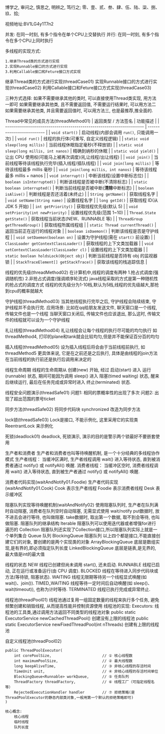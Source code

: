博学之, 审问之, 慎思之, 明辨之, 笃行之;
零、壹、贰、叁、肆、伍、陆、柒、捌、玖、拾;

视频地址:BV1LG4y1T7n2

并发: 在同一时刻, 有多个指令在单个CPU上交替执行
并行: 在同一时刻, 有多个指令在多个CPU上同时执行




多线程的实现方式:
    
    1.继承Thread类的方式进行实现
    2.实现Runnable接口的方式进行实现
    3.利用Callable接口和Feture接口方式实现

继承Thread类的方式进行实现(threadCase01)
实现Runnable接口的方式进行实现(threadCase02)
利用Callable接口和Feture接口方式实现(threadCase03)

三种方式选择:
    如果不需要继承其他的类时, 可以直接使用Thread类实现, 用方法一即可
    如果需要继承其他类, 且不需要返回值, 不需要运行结果时, 可以用方法二
    如果需要继承其他类, 并且需要返回值时, 可以用方法三, 也是最推荐,推全面的.

    
Thread中常见的成员方法(threadMethod01)
    | 返回类型 / 方法签名                                                       | 功能描述                       |
    | ---------------------------------------------------------------------- | -------------------------- |
    | `void start()`                                                         | 启动线程(内部会调用 `run()`, 只能调用一次) |
    | `void run()`                                                           | 线程的执行体(可重写, 自定义线程逻辑)        |
    | `static void sleep(long millis)`                                       | 当前线程休眠指定毫秒(不释放锁)           |
    | `static void sleep(long millis, int nanos)`                            | 精确到纳秒的休眠                   |
    | `static void yield()`                                                  | 让出 CPU 使用权(可能马上被再次调度)(礼让线程/出让线程)      |
    | `void join()`                                                          | 当前线程等待该线程执行完毕(插入线程/插队线程)              |
    | `void join(long millis)`                                               | 等待该线程最多 millis 毫秒          |
    | `void join(long millis, int nanos)`                                    | 等待该线程最多 millis + nanos     |
    | `void interrupt()`                                                     | 中断该线程(设置中断标志位)             |
    | `boolean isInterrupted()`                                              | 判断该线程是否被中断(不清除标志)          |
    | `static boolean interrupted()`                                         | 判断当前线程是否被中断(**清除**中断标志)    |
    | `boolean isAlive()`                                                    | 判断线程是否还活着(未终止)             |
    | `String getName()`                                                     | 获取线程名字                     |
    | `void setName(String name)`                                            | 设置线程名字                     |
    | `long getId()`                                                         | 获取线程 ID(从 JDK 5 开始)        |
    | `int getPriority()`                                                    | 获取线程优先级(默认 5)              |
    | `void setPriority(int newPriority)`                                    | 设置线程优先级(范围 1\~10)          |
    | `Thread.State getState()`                                              | 获取线程当前状态(NEW、RUNNABLE 等)   |
    | `ThreadGroup getThreadGroup()`                                         | 获取线程所属线程组                  |
    | `static Thread currentThread()`                                        | 返回当前正在运行的线程对象              |
    | `boolean isDaemon()`                                                   | 判断该线程是否是守护线程               |
    | `void setDaemon(boolean on)`                                           | 设置为守护线程(需在 `start()` 前设置)  |
    | `ClassLoader getContextClassLoader()`                                  | 获取线程的上下文类加载器               |
    | `void setContextClassLoader(ClassLoader cl)`                           | 设置线程的上下文类加载器               |
    | `static boolean holdsLock(Object obj)`                                 | 判断当前线程是否持有 obj 的监视器锁       |
    | `StackTraceElement[] getStackTrace()`                                  | 获取该线程的栈追踪信息                |
    

线程的优先级(threadMethod02)
    在计算机中,线程的调度有两种
        1.抢占式调度(强调随机性)
        2.非抢占式调度(强调顺序轮流式)
    java线程采取的方式是第一种随机性的抢占式的调度方式
    线程的优先级分为1-10档,默认为5档,线程的优先级越大,那抢到cpu的概率就越大


守护线程(threadMethod03)
    当其他线程执行完毕之后, 守护线程会陆续结束, 守护线程并不会执行完.
    应用场景:
        比如在qq给朋友发送文件, 聊天窗口是一个线程, 传输文件也是一个线程
        当聊天窗口关闭后, 传输文件也应该退出, 那么这时, 传输文件的线程就可以设为一个守护线程
        

礼让线程(threadMethod04)
    礼让线程会让每个线程的执行尽可能的均匀执行
    如threadMethod4, 打印的plane和tank就会比较均匀,但是并不能保证百分百的均匀
    

插入线程(threadMethod05)
    设为插入线程后将会由于当前线程前执行, 如threadMethod5
    更具体来说, 它是在之前还是之后执行, 具体是由线程的join方法在当前线程的执行前还是执行后调用来决定的


线程生命周期
    线程的生命周期从 创建(new) 开始, 经过 启动(start) 进入 运行(runnable) 状态, 
    期间可能因为调用 sleep() 进入 阻塞(timed waiting) 状态, 醒来后继续运行, 最后在任务完成或异常时进入 终止(terminated) 状态.


线程安全问题演示(threadSafe01)
    问题1: 相同的票概率性的出现了多次
    问题2: 出现了超出范围的票号ticket
    

同步方法(threadSafe02)
    将同步代码块 synchronized 改造为同步方法


lock锁(threadSafe03)
    Lock是接口, 不能示例化, 这里采用它的实现类 ReentrantLock 来示例化
    

死锁(deadlock01)
    deadlock, 死锁演示, 演示的目的是警示两个锁最好不要嵌套使用
    

生产者和消费者
    生产者和消费者也叫等待唤醒机制, 是一个十分经典的多线程协作模式
    生产者线程：
        当缓冲区满时, 生产者线程调用 wait() 进入等待状态, 直到被消费者通过 notify() 或 notifyAll() 唤醒.
    消费者线程：
        当缓冲区空时, 消费者线程调用 wait() 进入等待状态, 直到被生产者通过 notify() 或 notifyAll() 唤醒.


消费者代码实现(waitAndNotify01.Foodie)
生产者代码实现(waitAndNotify01.Cook)
    Cook    表示生产者线程
    Foodie  表示消费者线程
    Desk    表示缓冲区
    

阻塞队列实现等待唤醒机制(waitAndNotify02)
    使用阻塞队列时, 生产者在队列满时自动阻塞, 消费者在队列空时自动阻塞, 无需显式使用 wait/notify
    put数据时, 放不进去会进行等待, 也叫做阻塞.
    take数据时, 取出第一个数据, 取不到会等待, 也叫做阻塞.
    阻塞队列的继承结构
        Iterable
            阻塞队列可以使用迭代器或者增强for进行遍历的
        Collection
            阻塞队列还实现了Collection接口,所以阻塞队列实际上就是一个单列集合
        Queue
            队列
        BlockingQueue
            阻塞队列
    以上四个都是接口,不能直接创建它们的对象, 要创建的是两个实现类的对象
        ArrayBlockingQueue
            底层是数组实现,是有界的,即必须指定队列长度
        LinkedBlockingQueue
            底层是链表,是无界的,最大值是int的最大值
        

线程的状态
    NEW	            线程已创建但尚未调用 start(), 还未启动.
    RUNNABLE	    线程已启动, 正在运行或准备运行(由 CPU 调度).
    BLOCKED	        线程在等待进入同步代码块或方法(等待锁, 阻塞状态).
    WAITING	        线程无限期等待另一个线程显式唤醒(如 wait()、join()).
    TIMED_WAITING	线程等待一定时间后自动唤醒(如 sleep()、wait(timeout)), 也称为计时等待.
    TERMINATED	    线程已执行完成或异常终止.


线程池(threadPool01)
    线程池通过复用一组固定数量的线程来执行多个任务, 避免频繁创建和销毁线程, 从而提高性能并控制资源使用
    线程池的实现:
        Executors: 线程池的工具类,通过调用方法返回不同类型的线程池对象
            public static ExecutorService newCachedThreadPool()
                创建没有上限的线程池
            public static ExecutorService newFixedThreadPool(int nThreads)
                创建有上限的线程池
    
    
自定义线程池(threadPool02)

    public ThreadPoolExecutor(
        int corePoolSize,                       // ① 核心线程数
        int maximumPoolSize,                    // ② 最大线程数
        long keepAliveTime,                     // ③ 非核心线程的存活时间
        TimeUnit unit,                          // ④ 非核心线程的存活时间单位
        BlockingQueue<Runnable> workQueue,      // ⑤ 任务队列
        ThreadFactory threadFactory,            // ⑥ 线程工厂（可指定线程名等）
        RejectedExecutionHandler handler        // ⑦ 拒绝策略(是ThreadPoolExecutor的静态内部类对象,一般用第一个默认的拒绝策略即可)
    )
    
    核心概念:
        核心线程
        临时线程
        队列长度
